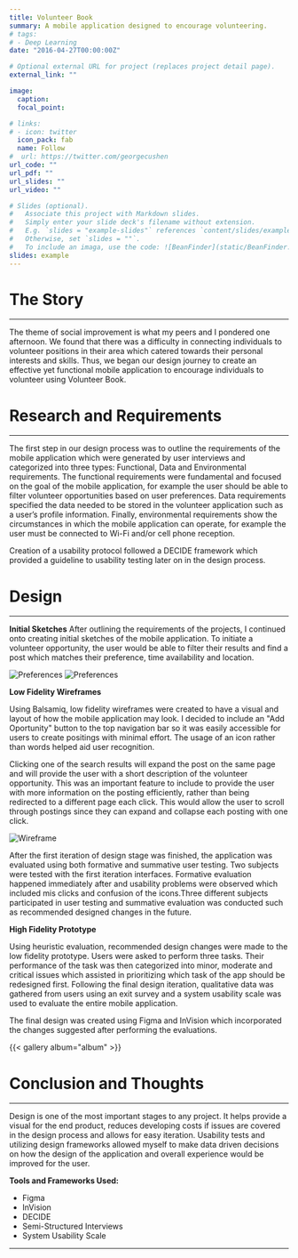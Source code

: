```yaml
---
title: Volunteer Book
summary: A mobile application designed to encourage volunteering.
# tags:
# - Deep Learning
date: "2016-04-27T00:00:00Z"

# Optional external URL for project (replaces project detail page).
external_link: ""

image:
  caption: 
  focal_point:

# links:
# - icon: twitter
  icon_pack: fab
  name: Follow
#  url: https://twitter.com/georgecushen
url_code: ""
url_pdf: ""
url_slides: ""
url_video: ""

# Slides (optional).
#   Associate this project with Markdown slides.
#   Simply enter your slide deck's filename without extension.
#   E.g. `slides = "example-slides"` references `content/slides/example-slides.md`.
#   Otherwise, set `slides = ""`.
#   To include an imaga, use the code: ![BeanFinder](static/BeanFinder.png)
slides: example
---
```

# The Story
---
The theme of social improvement is what my peers and I pondered one afternoon. We found that there was a difficulty in connecting individuals to volunteer positions in their area which catered towards their personal interests and skills. Thus, we began our design journey to create an effective yet functional mobile application to encourage individuals to volunteer using Volunteer Book.

# Research and Requirements
---
The first step in our design process was to outline the requirements of the mobile application which were generated by user interviews and categorized into three types: Functional, Data and Environmental requirements. The functional requirements were fundamental and focused on the goal of the mobile application, for example the user should be able to filter volunteer opportunities based on user preferences. Data requirements specified the data needed to be stored in the volunteer application such as a user’s profile information. Finally, environmental requirements show the circumstances in which the mobile application can operate, for example the user must be connected to Wi-Fi and/or cell phone reception.

Creation of a usability protocol followed a DECIDE framework which provided a guideline to usability testing later on in the design process.

# Design
---
**Initial Sketches**
After outlining the requirements of the projects, I continued onto creating initial sketches of the mobile application. To initiate a volunteer opportunity, the user would be able to filter their results and find a post which matches their preference, time availability and location.

![Preferences](static/lowfipref.png)
![Preferences](static/lowfipost.png)

**Low Fidelity Wireframes**

Using Balsamiq, low fidelity wireframes were created to have a visual and layout of how the mobile application may look. 
I decided to include an "Add Oportunity" button to the top navigation bar so it was easily accessible for users to create positings with minimal effort. The usage of an icon rather than words helped aid user recognition.

Clicking one of the search results will expand the post on the same page and will provide the user with a short description of the volunteer opportunity. This was an important feature to include to provide the user with more information on the posting efficiently, rather than being redirected to a different page each click. This would allow the user to scroll through postings since they can expand and collapse each posting with one click.

![Wireframe](static/wireframe.png)

After the first iteration of design stage was finished, the application was evaluated using both formative and summative user testing. Two subjects were tested with the first iteration interfaces. Formative evaluation happened immediately after and usability problems were observed which included mis clicks and confusion of the icons.Three different subjects participated in user testing and summative evaluation was conducted such as recommended designed changes in the future.

**High Fidelity Prototype**

Using heuristic evaluation, recommended design changes were made to the low fidelity prototype. Users were asked to perform three tasks. Their performance of the task was then categorized into minor, moderate and critical issues which assisted in prioritizing which task of the app should be redesigned first. Following the final design iteration, qualitative data was gathered from users using an exit survey and a system usability scale was used to evaluate the entire mobile application.

The final design was created using Figma and InVision which incorporated the changes suggested after performing the evaluations.

  {{< gallery album="album" >}}
  
 
# Conclusion and Thoughts
---
Design is one of the most important stages to any project. It helps provide a visual for the end product, reduces developing costs if issues are covered in the design process and allows for easy iteration. Usability tests and utilizing design frameworks allowed myself to make data driven decisions on how the design of the application and overall experience would be improved for the user.

**Tools and Frameworks Used:**

* Figma
* InVision
* DECIDE
* Semi-Structured Interviews
* System Usability Scale

--- 

